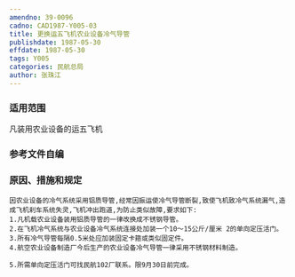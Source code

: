 ```yaml
---
amendno: 39-0096
cadno: CAD1987-Y005-03
title: 更换运五飞机农业设备冷气导管
publishdate: 1987-05-30
effdate: 1987-05-30
tags: Y005
categories: 民航总局
author: 张珠江
---
```


### 适用范围 
凡装用农业设备的运五飞机

<!--more-->
### 参考文件自编

### 原因、措施和规定 
    因农业设备的冷气系统采用铝质导管,经常因振运使冷气导管断裂,致使飞机致冷气系统漏气,造成飞机刹车系统失灵,飞机冲出跑道,为防止类似故障,要求如下: 
    1.凡机载农业设备装用铝质导管的一律改换成不锈钢导管。 
    2.在飞机冷气系统与农业设备冷气系统连接处加装一个10～15公斤/厘米 2的单向定压活门。 
    3.所有冷气导管每隔0.5米处应加装固定卡箍或类似固定件。 
    4.航空农业设备制造厂今后生产的农业设备冷气导管一律采用不锈钢材料制造。 

    5.所需单向定压活门可找民航102厂联系。限9月30日前完成。
